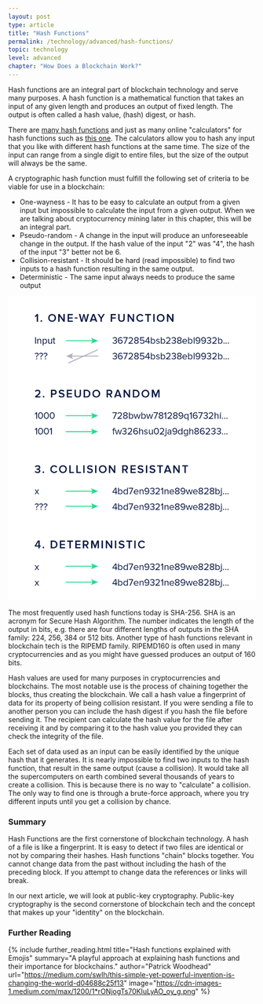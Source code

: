 ```yaml
---
layout: post
type: article
title: "Hash Functions"
permalink: /technology/advanced/hash-functions/
topic: technology
level: advanced
chapter: "How Does a Blockchain Work?"
---
```


Hash functions are an integral part of blockchain technology and serve many purposes. A hash function is a mathematical function that takes an input of any given length and produces an output of fixed length. The output is often called a hash value, (hash) digest, or hash.

There are [many hash functions](https://en.wikipedia.org/wiki/List_of_hash_functions) and just as many online "calculators" for hash functions such as [this one](https://www.fileformat.info/tool/hash.htm). The calculators allow you to hash any input that you like with different hash functions at the same time. The size of the input can range from a single digit to entire files, but the size of the output will always be the same.

A cryptographic hash function must fulfill the following set of criteria to be viable for use in a blockchain:

 - One-wayness - It has to be easy to calculate an output from a given input but impossible to calculate the input from a given output. When we are talking about cryptocurrency mining later in this chapter, this will be an integral part.
 - Pseudo-random - A change in the input will produce an unforeseeable change in the output. If the hash value of the input "2" was "4", the hash of the input "3" better not be 6.
 - Collision-resistant - It should be hard (read impossible) to find two inputs to a hash function resulting in the same output. 
 - Deterministic - The same input always needs to produce the same output

![Hash function](/assets/post_files/technology/advanced/hash-functions/hash_function.jpg)



The most frequently used hash functions today is SHA-256. SHA is an acronym for Secure Hash Algorithm. The number indicates the length of the output in bits, e.g. there are four different lengths of outputs in the SHA family: 224, 256, 384 or 512 bits. Another type of hash functions relevant in blockchain tech is the RIPEMD family. RIPEMD160 is often used in many cryptocurrencies and as you might have guessed produces an output of 160 bits.

Hash values are used for many purposes in cryptocurrencies and blockchains. The most notable use is the process of chaining together the blocks, thus creating the blockchain. We call a hash value a fingerprint of data for its property of being collision resistant. If you were sending a file to another person you can include the hash digest if you hash the file before sending it. The recipient can calculate the hash value for the file after receiving it and by comparing it to the hash value you provided they can check the integrity of the file.

Each set of data used as an input can be easily identified by the unique hash that it generates. It is nearly impossible to find two inputs to the hash function, that result in the same output (cause a collision). It would take all the supercomputers on earth combined several thousands of years to create a collision. This is because there is no way to "calculate" a collision. The only way to find one is through a brute-force approach, where you try different inputs until you get a collision by chance.

### Summary

Hash Functions are the first cornerstone of blockchain technology. A hash of a file is like a fingerprint. It is easy to detect if two files are identical or not by comparing their hashes. Hash functions "chain" blocks together. You cannot change data from the past without including the hash of the preceding block. If you attempt to change data the references or links will break.

In our next article, we will look at public-key cryptography. Public-key cryptography is the second cornerstone of blockchain tech and the concept that makes up your "identity" on the blockchain.

### Further Reading

{%
  include further_reading.html
  title="Hash functions explained with Emojis"
  summary="A playful approach at explaining hash functions and their importance for blockchains."
  author="Patrick Woodhead"
  url="https://medium.com/swlh/this-simple-yet-powerful-invention-is-changing-the-world-d04688c25f13"
  image="https://cdn-images-1.medium.com/max/1200/1*rONjogTs70KIuLyAO_oy_g.png"
%}
